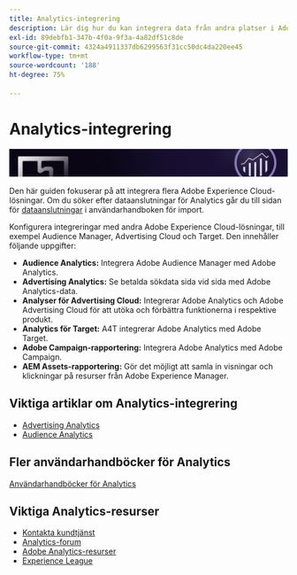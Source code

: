 ```yaml
---
title: Analytics-integrering
description: Lär dig hur du kan integrera data från andra platser i Adobe Analytics.
exl-id: 89debfb1-347b-4f0a-9f3a-4a82df51c8de
source-git-commit: 4324a4911337db6299563f31cc50dc4da220ee45
workflow-type: tm+mt
source-wordcount: '188'
ht-degree: 75%

---
```


# Analytics-integrering

![Banderoll](../../assets/doc_banner_integrate.png)

Den här guiden fokuserar på att integrera flera Adobe Experience Cloud-lösningar. Om du söker efter dataanslutningar för Analytics går du till sidan för [dataanslutningar](/help/import/data-connectors/getting-started-data-connectors.md) i användarhandboken för import.

Konfigurera integreringar med andra Adobe Experience Cloud-lösningar, till exempel Audience Manager, Advertising Cloud och Target. Den innehåller följande uppgifter:

* **Audience Analytics:** Integrera Adobe Audience Manager med Adobe Analytics.
* **Advertising Analytics:** Se betalda sökdata sida vid sida med Adobe Analytics-data.
* **Analyser för Advertising Cloud:** Integrerar Adobe Analytics och Adobe Advertising Cloud för att utöka och förbättra funktionerna i respektive produkt.
* **Analytics för Target:** A4T integrerar Adobe Analytics med Adobe Target.
* **Adobe Campaign-rapportering:** Integrera Adobe Analytics med Adobe Campaign.
* **AEM Assets-rapportering:** Gör det möjligt att samla in visningar och klickningar på resurser från Adobe Experience Manager.

## Viktiga artiklar om Analytics-integrering

* [Advertising Analytics](c-advertising-analytics/overview.md)
* [Audience Analytics](c-audience-analytics/mc-audiences-aam.md)

## Fler användarhandböcker för Analytics

[Användarhandböcker för Analytics](https://experienceleague.adobe.com/docs/analytics.html)

## Viktiga Analytics-resurser

* [Kontakta kundtjänst](https://helpx.adobe.com/se/contact/enterprise-support.ec.html)
* [Analytics-forum](https://forums.adobe.com/community/experience-cloud/analytics-cloud/analytics)
* [Adobe Analytics-resurser](https://forums.adobe.com/message/10660755)
* [Experience League](https://landing.adobe.com/experience-league/)
